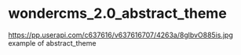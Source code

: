 # wondercms_2.0_abstract_theme
https://pp.userapi.com/c637616/v637616707/4263a/8glbvO885is.jpg example of abstract_theme
